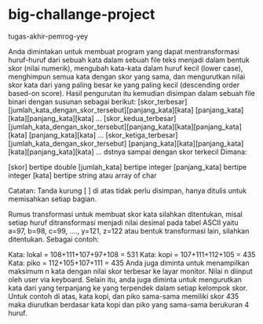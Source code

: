 # big-challange-project
tugas-akhir-pemrog-yey

Anda dimintakan untuk membuat program yang dapat mentransformasi huruf-huruf
dari sebuah kata dalam sebuah file teks menjadi dalam bentuk skor (nilai numerik),
mengubah kata-kata dalam huruf kecil (lower case), menghimpun semua kata dengan
skor yang sama, dan mengurutkan nilai skor kata dari yang paling besar ke yang paling
kecil (descending order based-on score). Hasil pengurutan itu kemudian disimpan
dalam sebuah file binari dengan susunan sebagai berikut:
[skor_terbesar][jumlah_kata_dengan_skor_tersebut][panjang_kata][kata] [panjang_kata]
[kata][panjang_kata][kata] … [skor_kedua_terbesar]
[jumlah_kata_dengan_skor_tersebut][panjang_kata][kata][panjang_kata][kata]
[panjang_kata][kata] … [skor_ketiga_terbesar][jumlah_kata_dengan_skor_tersebut]
[panjang_kata][kata][panjang_kata][kata][panjang_kata][kata] … dstnya sampai dengan
skor terkecil
Dimana:

[skor] bertipe double
[jumlah_kata] bertipe integer
[panjang_kata] bertipe integer
[kata] bertipe string atau array of char

Catatan: Tanda kurung [ ] di atas tidak perlu disimpan, hanya ditulis untuk memisahkan
setiap bagian.

Rumus transformasi untuk membuat skor kata silahkan ditentukan, misal setiap huruf
ditransformasi menjadi nilai desimal pada tabel ASCII yaitu a=97, b=98, c=99, …., y=121,
z=122 atau bentuk transformasi lain, silahkan ditentukan.
Sebagai contoh:

Kata: lokal = 108+111+107+97+108 = 531
Kata: kopi = 107+111+112+105 = 435
Kata: piko = 112+105+107+111 = 435
Anda juga diminta untuk menampilkan maksimum n kata dengan nilai skor terbesar ke
layar monitor. Nilai n diinput oleh user via keyboard. Selain itu, anda juga diminta untuk
mengurutkan kata dari yang terpanjang ke yang terpendek dalam setiap kelompok skor.
Untuk contoh di atas, kata kopi, dan piko sama-sama memiliki skor 435 maka diurutkan
berdasar kata kopi dan piko yang sama-sama berukuran 4 huruf.
